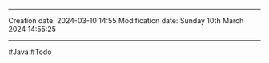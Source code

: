 

----
Creation date: 2024-03-10 14:55
Modification date: Sunday 10th March 2024 14:55:25

----

#Java 
#Todo 

